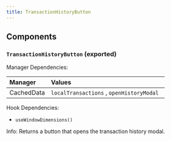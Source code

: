 ```yaml
---
title: TransactionHistoryButton
---
```


## Components

### `TransactionHistoryButton` (exported)

Manager Dependencies:

| Manager | Values                                                          |
| :--- | :------------------------------------------------------------------- |
| CachedData | `localTransactions` , `openHistoryModal `

Hook Dependencies:

- `useWindowDimensions()`

Info: Returns a button that opens the transaction history modal.